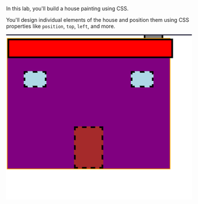 In this lab, you'll build a house painting using CSS.

You'll design individual elements of the house and position them using CSS properties like `position`, `top`, `left`, and more.

![alt text](image.png)